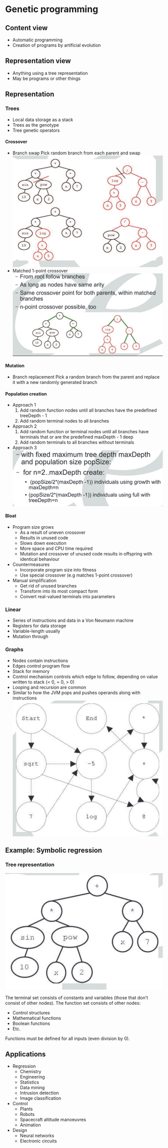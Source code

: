 # Genetic programming
[](https://canvas.bham.ac.uk/courses/27617/files/4947540?module_item_id=865916)

## Content view
* Automatic programming
* Creation of programs by artificial evolution

## Representation view
* Anything using a tree representation
* May be programs or other things

## Representation

### Trees
* Local data storage as a stack
* Trees as the genotype
* Tree genetic operators

#### Crossover
* Branch swap
  Pick random branch from each parent and swap
  ![](img/tree_crossover.png)
* Matched 1-point crossover
  ![](img/matched_1_point_crossover.png)

#### Mutation
* Branch replacement
  Pick a random branch from the parent and replace it with a new randomly generated branch

#### Population creation
* Approach 1
  1. Add random function nodes until all branches have the predefined treeDepth - 1
  2. Add random terminal nodes to all branches
* Approach 2
  1. Add random function or terminal nodes until all branches have terminals that or are the predefined maxDepth - 1 deep
  2. Add random terminals to all branches without terminals
* Approach 3
  ![](img/pop_creation3.png)

#### Bloat
* Program size grows
  * As a result of uneven crossover
  * Results in unused code
  * Slows down execution
  * More space and CPU time required
  * Mutation and crossover of unused code results in offspring with identical behaviour
* Countermeasures
  * Incorporate program size into fitness
  * Use special crossover (e.g matches 1-point crossover)
* Manual simplification
  * Get rid of unused branches
  * Transform into its most compact form
  * Convert real-valued terminals into parameters

### Linear
* Series of instructions and data in a Von Neumann machine
* Registers for data storage
* Variable-length usually
* Mutation through

### Graphs
* Nodes contain instructions
* Edges control program flow
* Stack for memory
* Control mechanism controls which edge to follow, depending on value written to stack (< 0, = 0, > 0)
* Looping and recursion are common
* Similar to how the JVM pops and pushes operands along with instructions
![](img/graph_representation.png)

## Example: Symbolic regression

### Tree representation
![](img/symbolic_regression.png)

The terminal set consists of constants and variables (those that don't consist of other nodes). The function set consists of other nodes:
* Control structures
* Mathematical functions
* Boolean functions
* Etc.

Functions must be defined for all inputs (even division by 0).

## Applications
* Regression
  * Chemistry
  * Engineering
  * Statistics
  * Data mining
  * Intrusion detection
  * Image classification
* Control
  * Plants
  * Robots
  * Spacecraft altitude manoeuvres
  * Animation
* Design
  * Neural networks
  * Electronic circuits
